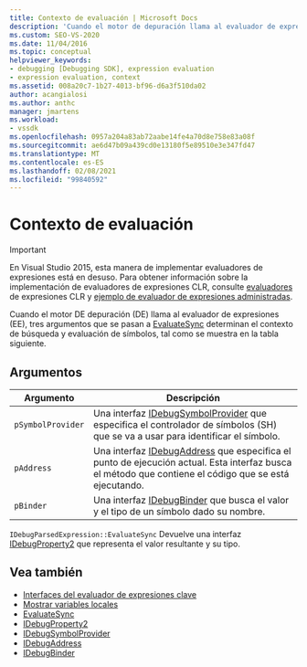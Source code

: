 ```yaml
---
title: Contexto de evaluación | Microsoft Docs
description: 'Cuando el motor de depuración llama al evaluador de expresiones, los argumentos determinan el contexto para buscar y evaluar símbolos: pSymbolProvider, pAddress y pBinder.'
ms.custom: SEO-VS-2020
ms.date: 11/04/2016
ms.topic: conceptual
helpviewer_keywords:
- debugging [Debugging SDK], expression evaluation
- expression evaluation, context
ms.assetid: 008a20c7-1b27-4013-bf96-d6a3f510da02
author: acangialosi
ms.author: anthc
manager: jmartens
ms.workload:
- vssdk
ms.openlocfilehash: 0957a204a83ab72aabe14fe4a70d8e758e83a08f
ms.sourcegitcommit: ae6d47b09a439cd0e13180f5e89510e3e347fd47
ms.translationtype: MT
ms.contentlocale: es-ES
ms.lasthandoff: 02/08/2021
ms.locfileid: "99840592"
---
```

# <a name="evaluation-context"></a>Contexto de evaluación
> [!IMPORTANT]
> En Visual Studio 2015, esta manera de implementar evaluadores de expresiones está en desuso. Para obtener información sobre la implementación de evaluadores de expresiones CLR, consulte [evaluadores](https://github.com/Microsoft/ConcordExtensibilitySamples/wiki/CLR-Expression-Evaluators) de expresiones CLR y [ejemplo de evaluador de expresiones administradas](https://github.com/Microsoft/ConcordExtensibilitySamples/wiki/Managed-Expression-Evaluator-Sample).

 Cuando el motor DE depuración (DE) llama al evaluador de expresiones (EE), tres argumentos que se pasan a [EvaluateSync](../../extensibility/debugger/reference/idebugparsedexpression-evaluatesync.md) determinan el contexto de búsqueda y evaluación de símbolos, tal como se muestra en la tabla siguiente.

## <a name="arguments"></a>Argumentos

|Argumento|Descripción|
|--------------|-----------------|
|`pSymbolProvider`|Una interfaz [IDebugSymbolProvider](../../extensibility/debugger/reference/idebugsymbolprovider.md) que especifica el controlador de símbolos (SH) que se va a usar para identificar el símbolo.|
|`pAddress`|Una interfaz [IDebugAddress](../../extensibility/debugger/reference/idebugaddress.md) que especifica el punto de ejecución actual. Esta interfaz busca el método que contiene el código que se está ejecutando.|
|`pBinder`|Una interfaz [IDebugBinder](../../extensibility/debugger/reference/idebugbinder.md) que busca el valor y el tipo de un símbolo dado su nombre.|

 `IDebugParsedExpression::EvaluateSync` Devuelve una interfaz [IDebugProperty2](../../extensibility/debugger/reference/idebugproperty2.md) que representa el valor resultante y su tipo.

## <a name="see-also"></a>Vea también
- [Interfaces del evaluador de expresiones clave](../../extensibility/debugger/key-expression-evaluator-interfaces.md)
- [Mostrar variables locales](../../extensibility/debugger/displaying-locals.md)
- [EvaluateSync](../../extensibility/debugger/reference/idebugparsedexpression-evaluatesync.md)
- [IDebugProperty2](../../extensibility/debugger/reference/idebugproperty2.md)
- [IDebugSymbolProvider](../../extensibility/debugger/reference/idebugsymbolprovider.md)
- [IDebugAddress](../../extensibility/debugger/reference/idebugaddress.md)
- [IDebugBinder](../../extensibility/debugger/reference/idebugbinder.md)
